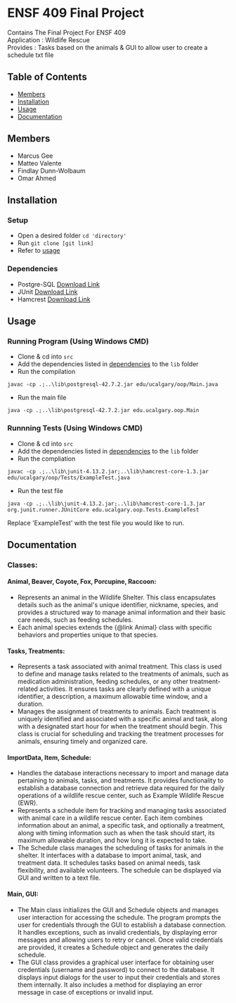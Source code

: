 # ENSF 409 Final Project

Contains The Final Project For ENSF 409  
Application : Wildlife Rescue  
Provides : Tasks based on the animals & GUI to allow user to create a schedule txt file  

## Table of Contents
- [Members](#Members)
- [Installation](#installation)
- [Usage](#Usage)
- [Documentation](#Documentation)

## Members

* Marcus Gee
* Matteo Valente
* Findlay Dunn-Wolbaum
* Omar Ahmed

## Installation

### Setup
- Open a desired folder ```cd 'directory'```
- Run ```git clone [git link]```
- Refer to [usage](#usage)

### Dependencies

- Postgre-SQL [Download Link](https://www.postgresql.org/download/)
- JUnit [Download Link](https://repo1.maven.org/maven2/junit/junit/4.13.2/)
- Hamcrest [Download Link](https://repo1.maven.org/maven2/org/hamcrest/hamcrest-core/1.3/)

## Usage

### Running Program (Using Windows CMD)

- Clone & cd into `src`
- Add the dependencies listed in [dependencies](#Dependencies) to the `lib` folder
- Run the compilation
```
javac -cp .;..\lib\postgresql-42.7.2.jar edu/ucalgary/oop/Main.java
```
- Run the main file
```
java -cp .;..\lib\postgresql-42.7.2.jar edu.ucalgary.oop.Main
```

### Runnning Tests (Using Windows CMD)

- Clone & cd into `src`
- Add the dependencies listed in [dependencies](#Dependencies) to the `lib` folder
- Run the compliation
```
javac -cp .;..\lib\junit-4.13.2.jar;..\lib\hamcrest-core-1.3.jar edu/ucalgary/oop/Tests/ExampleTest.java
```
- Run the test file
```
java -cp .;..\lib\junit-4.13.2.jar;..\lib\hamcrest-core-1.3.jar org.junit.runner.JUnitCore edu.ucalgary.oop.Tests.ExampleTest
```

Replace 'ExampleTest' with the test file you would like to run.

## Documentation

### Classes:

#### Animal, Beaver, Coyote, Fox, Porcupine, Raccoon:
   - Represents an animal in the Wildlife Shelter. This class encapsulates details such as the animal's unique identifier, nickname, species, and provides a structured way to manage animal information and their basic care needs, such as feeding schedules.
   -  Each animal species extends the {@link Animal} class with specific behaviors and properties unique to that species.

#### Tasks, Treatments:
   - Represents a task associated with animal treatment. This class is used to define and manage tasks related to the treatments of animals, such as medication administration, feeding schedules, or any other treatment-related activities. It ensures tasks are clearly defined with a unique identifier, a description, a maximum allowable time window, and a duration.
   - Manages the assignment of treatments to animals. Each treatment is uniquely identified and associated with a specific animal and task, along with a designated start hour for when the treatment should begin. This class is crucial for scheduling and tracking the treatment processes for animals, ensuring timely and organized care.

#### ImportData, Item, Schedule:
   - Handles the database interactions necessary to import and manage data pertaining to animals, tasks, and treatments. It provides functionality to establish a database connection and retrieve data required for the daily operations of a wildlife rescue center, such as Example Wildlife Rescue (EWR).
   - Represents a schedule item for tracking and managing tasks associated with animal care in a wildlife rescue center. Each item combines information about an animal, a specific task, and optionally a treatment, along with timing information such as when the task should start, its maximum allowable duration, and how long it is expected to take.
   - The Schedule class manages the scheduling of tasks for animals in the shelter. It interfaces with a database to import animal, task, and treatment data. It schedules tasks based on animal needs, task flexibility, and available volunteers. The schedule can be displayed via GUI and written to a text file.
   
#### Main, GUI:
   - The Main class initializes the GUI and Schedule objects and manages user interaction for accessing the schedule. The program prompts the user for credentials through the GUI to establish a database connection. It handles exceptions, such as invalid credentials, by displaying error messages and allowing users to retry or cancel. Once valid credentials are provided, it creates a Schedule object and generates the daily schedule.
   - The GUI class provides a graphical user interface for obtaining user credentials (username and password) to connect to the database. It displays input dialogs for the user to input their credentials and stores them internally. It also includes a method for displaying an error message in case of exceptions or invalid input.
